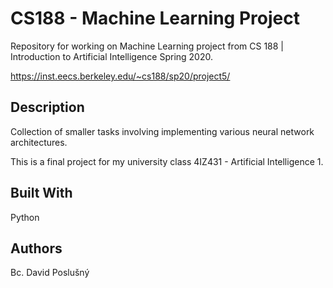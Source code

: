 # CS188 - Machine Learning Project

Repository for working on Machine Learning project from CS 188 | Introduction to Artificial Intelligence Spring 2020.

https://inst.eecs.berkeley.edu/~cs188/sp20/project5/

## Description
Collection of smaller tasks involving implementing various neural network architectures.

This is a final project for my university class 4IZ431 - Artificial Intelligence 1.

## Built With
Python

## Authors
Bc. David Poslušný
